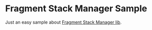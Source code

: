 # Fragment Stack Manager Sample

Just an easy sample about [Fragment Stack Manager lib](https://github.com/douglasspgyn/FragmentStackManager).
